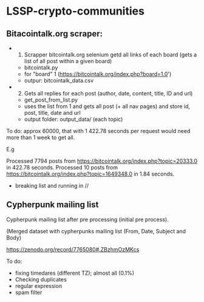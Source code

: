 # LSSP-crypto-communities

## Bitacointalk.org scraper:

- 1. Scrapper bitcointalk.org selenium getd all links of each board (gets a list of all post within a given board) 
   * bitcointalk.py
   * for "board" 1 (https://bitcointalk.org/index.php?board=1.0')
   * outpur: bitcointalk_data.csv
- 2. Gets all replies for each post (author, date, content, title, ID and url)
   * get_post_from_list.py
   * uses the list from 1 and gets all post (+ all nav pages) and store id, post, title, date and url
   * output folder: output_data/ (each topic)
 

To do:
approx 60000, that with 1  422.78 seconds per request would need more than 1 week to get all.

E.g 

Processed 7794 posts from https://bitcointalk.org/index.php?topic=20333.0 in 422.78 seconds.
Processed 10 posts from https://bitcointalk.org/index.php?topic=1649348.0 in 1.84 seconds.

* breaking list and running in // 

## Cypherpunk mailing list

Cypherpunk mailing list after pre processing (initial pre process).

(Merged dataset with cypherpunks mailing list (From, Date, Subject and Body)

https://zenodo.org/record/7765080#.ZBzhmOzMKcs

To do:

- fixing timedares (different TZ); almost all (0.1%)
- Checking duplicates
- regular expression
- spam filter
